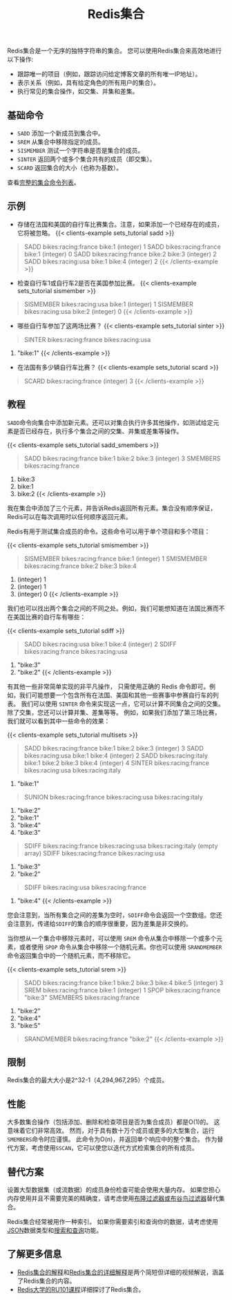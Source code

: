 ﻿---
title: "Redis集合"
linkTitle: "集合"
weight: 30
description: >
    Redis集合介绍
---

Redis集合是一个无序的独特字符串的集合。
您可以使用Redis集合来高效地进行以下操作:

* 跟踪唯一的项目（例如，跟踪访问给定博客文章的所有唯一IP地址）。
* 表示关系（例如，具有给定角色的所有用户的集合）。
* 执行常见的集合操作，如交集、并集和差集。

## 基础命令

* `SADD` 添加一个新成员到集合中。
* `SREM` 从集合中移除指定的成员。
* `SISMEMBER` 测试一个字符串是否是集合的成员。
* `SINTER` 返回两个或多个集合共有的成员（即交集）。
* `SCARD` 返回集合的大小（也称为基数）。

查看[完整的集合命令列表](https://redis.io/commands/?group=set)。

## 示例

* 存储在法国和美国的自行车比赛集合。注意，如果添加一个已经存在的成员，它将被忽略。
{{< clients-example sets_tutorial sadd >}}
> SADD bikes:racing:france bike:1
(integer) 1
> SADD bikes:racing:france bike:1
(integer) 0
> SADD bikes:racing:france bike:2 bike:3
(integer) 2
> SADD bikes:racing:usa bike:1 bike:4
(integer) 2
{{< /clients-example >}}

* 检查自行车1或自行车2是否在美国参加比赛。
{{< clients-example sets_tutorial sismember >}}
> SISMEMBER bikes:racing:usa bike:1
(integer) 1
> SISMEMBER bikes:racing:usa bike:2
(integer) 0
{{< /clients-example >}}

* 哪些自行车参加了这两场比赛？
{{< clients-example sets_tutorial sinter >}}
> SINTER bikes:racing:france bikes:racing:usa
1) "bike:1"
{{< /clients-example >}}

* 在法国有多少辆自行车比赛？
{{< clients-example sets_tutorial scard >}}
> SCARD bikes:racing:france
(integer) 3
{{< /clients-example >}}

## 教程

`SADD`命令向集合中添加新元素。还可以对集合执行许多其他操作，如测试给定元素是否已经存在，执行多个集合之间的交集、并集或差集等操作。

{{< clients-example sets_tutorial sadd_smembers >}}
> SADD bikes:racing:france bike:1 bike:2 bike:3
(integer) 3
> SMEMBERS bikes:racing:france
1) bike:3
2) bike:1
3) bike:2
{{< /clients-example >}}

我在集合中添加了三个元素，并告诉Redis返回所有元素。集合没有顺序保证，Redis可以在每次调用时以任何顺序返回元素。

Redis有用于测试集合成员的命令。这些命令可以用于单个项目和多个项目：

{{< clients-example sets_tutorial smismember >}}
> SISMEMBER bikes:racing:france bike:1
(integer) 1
> SMISMEMBER bikes:racing:france bike:2 bike:3 bike:4
1) (integer) 1
2) (integer) 1
3) (integer) 0
{{< /clients-example >}}

我们也可以找出两个集合之间的不同之处。例如，我们可能想知道在法国比赛而不在美国比赛的自行车有哪些：

{{< clients-example sets_tutorial sdiff >}}
> SADD bikes:racing:usa bike:1 bike:4
(integer) 2
> SDIFF bikes:racing:france bikes:racing:usa
1) "bike:3"
2) "bike:2"
{{< /clients-example >}}

有其他一些非常简单实现的非平凡操作，
只需使用正确的 Redis 命令即可。例如，我们可能想要一个包含所有在法国、美国和其他一些赛事中参赛自行车的列表。
我们可以使用 `SINTER` 命令来实现这一点，它可以计算不同集合之间的交集。除了交集，您还可以计算并集、差集等等。
例如，如果我们添加了第三场比赛，我们就可以看到其中一些命令的效果：

{{< clients-example sets_tutorial multisets >}}
> SADD bikes:racing:france bike:1 bike:2 bike:3
(integer) 3
> SADD bikes:racing:usa bike:1 bike:4
(integer) 2
> SADD bikes:racing:italy bike:1 bike:2 bike:3 bike:4
(integer) 4
> SINTER bikes:racing:france bikes:racing:usa bikes:racing:italy
1) "bike:1"
> SUNION bikes:racing:france bikes:racing:usa bikes:racing:italy
1) "bike:2"
2) "bike:1"
3) "bike:4"
4) "bike:3"
> SDIFF bikes:racing:france bikes:racing:usa bikes:racing:italy
(empty array)
> SDIFF bikes:racing:france bikes:racing:usa
1) "bike:3"
2) "bike:2"
> SDIFF bikes:racing:usa bikes:racing:france
1) "bike:4"
{{< /clients-example >}}

您会注意到，当所有集合之间的差集为空时，`SDIFF`命令会返回一个空数组。您还会注意到，传递给`SDIFF`的集合的顺序很重要，因为差集是非交换的。

当你想从一个集合中移除元素时，可以使用 `SREM` 命令从集合中移除一个或多个元素，或者使用 `SPOP` 命令从集合中移除一个随机元素。你也可以使用 `SRANDMEMBER` 命令返回集合中的一个随机元素，而不移除它。

{{< clients-example sets_tutorial srem >}}
> SADD bikes:racing:france bike:1 bike:2 bike:3 bike:4 bike:5
(integer) 3
> SREM bikes:racing:france bike:1
(integer) 1
> SPOP bikes:racing:france
"bike:3"
> SMEMBERS bikes:racing:france
1) "bike:2"
2) "bike:4"
3) "bike:5"
> SRANDMEMBER bikes:racing:france
"bike:2"
{{< /clients-example >}}

## 限制

Redis集合的最大大小是2^32-1（4,294,967,295）个成员。

## 性能

大多数集合操作（包括添加、删除和检查项目是否为集合成员）都是O(1)的。
这意味着它们非常高效。
然而，对于具有数十万个成员或更多的大型集合，运行`SMEMBERS`命令时应谨慎。
此命令为O(n)，并返回单个响应中的整个集合。
作为替代方案，考虑使用`SSCAN`，它可以使您以迭代方式检索集合的所有成员。

## 替代方案

设置大型数据集（或流数据）的成员身份检查可能会使用大量内存。
如果您担心内存使用并且不需要完美的精确度，请考虑使用[布隆过滤器或布谷鸟过滤器](/docs/stack/bloom)替代集合。

Redis集合经常被用作一种索引。
如果你需要索引和查询你的数据，请考虑使用[JSON](/docs/stack/json)数据类型和[搜索和查询](/docs/stack/search)功能。

## 了解更多信息

* [Redis集合的解释](https://www.youtube.com/watch?v=PKdCppSNTGQ)和[Redis集合的详细解释](https://www.youtube.com/watch?v=aRw5ME_5kMY)是两个简短但详细的视频解说，涵盖了Redis集合的内容。
* [Redis大学的RU101课程](https://university.redis.com/courses/ru101/)详细探讨了Redis集合。
